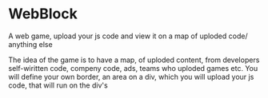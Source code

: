 # WebBlock
 A web game, upload your js code and view it on a map of uploded code/ anything else
 
The idea of the game is to have a map, of uploded content, from developers self-wiritten code, compeny code, ads, teams who uploded games etc.
You will define your own border, an area on a div, which you will upload your js code, that will run on the div's <script> tag.
A website with a huge map you can scroll and view through with uploded and working content/code
  
* I do not want the files to be permenently saved, thus i do not want to have a data base. I am currently using the local-storage on chrome, to store the 
  div's location on the webpage, id, and it's <script> tag id
  this is because i dont want to make an account system, i want this to be more of a 'free' website
  
can be a very cool concept - but i am missing out on some code:
 
  - file upload system, where you can save your uploded file code somewhere
  - php knowladge
  - code securiry
  

you can download the code and see the idea on itself, the code does not include that much but for me it was a start
  will gladly take ideas, code, suggestions and offers
  
# Download

download the package and extract it, open it in VSC and run it in Live Server

if the code shows some errors, add the following lines to the main.js file( in the first - 9th row) -
-------
window.localStorage.setItem('block', JSON.stringify(excBlockContainer));
excBlockContainer  = JSON.parse(window.localStorage.getItem('block'));
-------

  
  Thanks!

